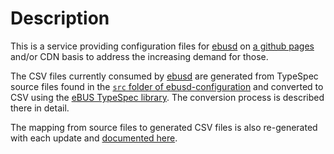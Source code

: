 # Description
This is a service providing configuration files for [ebusd](https://github.com/john30/ebusd) on [a github pages](https://ebus.github.io/cfg/) and/or CDN basis to address the increasing demand for those.

The CSV files currently consumed by [ebusd](https://github.com/john30/ebusd) are generated from TypeSpec source files found in the [`src` folder of ebusd-configuration](https://github.com/john30/ebusd-configuration/tree/master/src) and converted to CSV using the [eBUS TypeSpec library](https://github.com/john30/ebus-typespec). The conversion process is described there in detail.

The mapping from source files to generated CSV files is also re-generated with each update and [documented here](mapping.md).
